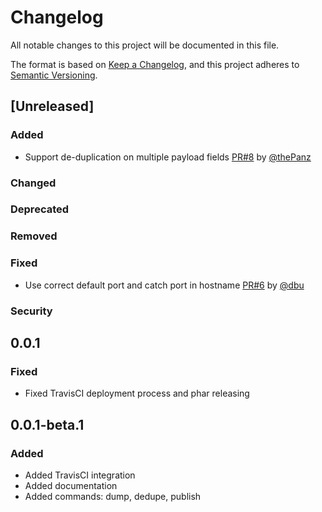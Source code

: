 # Changelog

All notable changes to this project will be documented in this file.

The format is based on [Keep a Changelog](https://keepachangelog.com/en/1.0.0/),
and this project adheres to [Semantic Versioning](https://semver.org/spec/v2.0.0.html).

## [Unreleased]
### Added
- Support de-duplication on multiple payload fields [PR#8](https://github.com/liip/roger-q/pull/8) by [@thePanz](https://github.com/thePanz)
### Changed
### Deprecated
### Removed
### Fixed
- Use correct default port and catch port in hostname [PR#6](https://github.com/liip/roger-q/pull/6) by [@dbu](https://github.com/dbu)
### Security

## 0.0.1
### Fixed
- Fixed TravisCI deployment process and phar releasing

## 0.0.1-beta.1
### Added
- Added TravisCI integration
- Added documentation
- Added commands: dump, dedupe, publish
